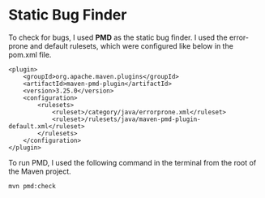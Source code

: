 # Static Bug Finder

To check for bugs, I used **PMD** as the static bug finder. I used the error-prone and default rulesets, which were configured like below in the pom.xml file.

```
<plugin>
    <groupId>org.apache.maven.plugins</groupId>
    <artifactId>maven-pmd-plugin</artifactId>
    <version>3.25.0</version>
    <configuration>
        <rulesets>
            <ruleset>/category/java/errorprone.xml</ruleset>
            <ruleset>/rulesets/java/maven-pmd-plugin-default.xml</ruleset>
        </rulesets>
    </configuration>
</plugin>
```

To run PMD, I used the following command in the terminal from the root of the Maven project.

`mvn pmd:check`